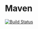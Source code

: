 # Maven
[![Build Status](https://travis-ci.org/Baffik/Maven.svg?branch=master)](https://travis-ci.org/Baffik/Maven)
